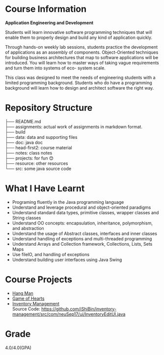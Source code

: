 # Course Information
**Application Engineering and Development**

Students will learn innovative software programming techniques that will enable them to properly design and build any kind of application quickly. 

Through hands-on weekly lab sessions, students practice the development of applications as an assembly of components. Object-Oriented techniques for building business architectures that map to software applications will be introduced. You will learn how to master ways of taking vague requirements and turn them into systems of eco- system scale. 

This class was designed to meet the needs of engineering students with a limited programming background. Students who do have a programming background will learn how to design and architect software the right way.

# Repository Structure
├── README.md  
├── assignments: actual work of assignments in markdown format.  
├── build  
├── data: data and supporting files  
├── doc: java doc  
├── head-first2: course material  
├── notes: class notes  
├── projects: for fun 😊   
├── resource: other resources  
└── src: some java source code  


# What I Have Learnt
- Programing fluently in the Java programming language
- Understand and leverage procedural and object-oriented paradigms
- Understand standard data types, primitive classes, wrapper classes and String classes
- Understand OO concepts: encapsulation, inheritance, polymorphism, and abstraction
- Understand the usage of Abstract classes, interfaces and inner classes
- Understand handling of exceptions and multi-threaded programming
- Understand Arrays and Collection framework, Collections, Lists, Sets Maps
- Use fileIO, and handling of exceptions
- Understand building user interfaces using Java Swing

# Course Projects
- [Hang Man](/projects/hang-man)
- [Game of Hearts](/projects/game-of-hearts)
- [Inventory Management](/projects/inventory-management/)  
  Source Code: https://github.com/iShiBin/inventory-management/src/com/neuSep17/ui/InventoryEditUI.java

# Grade
4.0/4.0(GPA)
